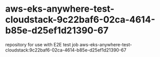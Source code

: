 # aws-eks-anywhere-test-cloudstack-9c22baf6-02ca-4614-b85e-d25ef1d21390-67
repository for use with E2E test job aws-eks-anywhere-test-cloudstack:9c22baf6-02ca-4614-b85e-d25ef1d21390-67
